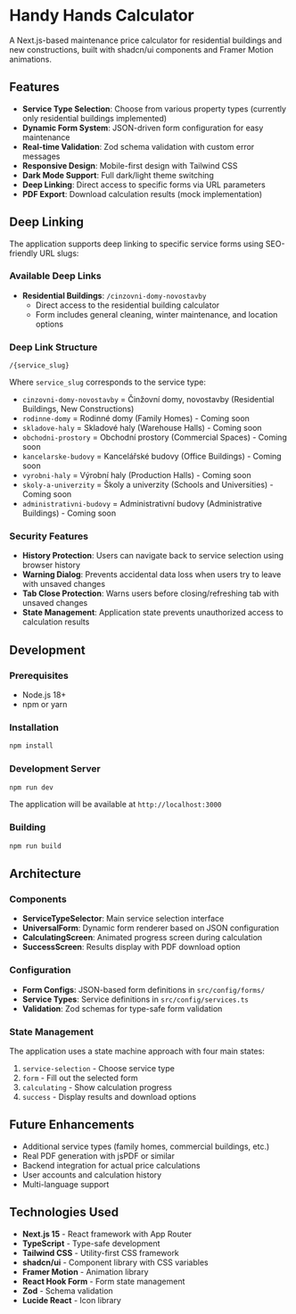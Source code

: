 # Handy Hands Calculator

A Next.js-based maintenance price calculator for residential buildings and new constructions, built with shadcn/ui components and Framer Motion animations.

## Features

- **Service Type Selection**: Choose from various property types (currently only residential buildings implemented)
- **Dynamic Form System**: JSON-driven form configuration for easy maintenance
- **Real-time Validation**: Zod schema validation with custom error messages
- **Responsive Design**: Mobile-first design with Tailwind CSS
- **Dark Mode Support**: Full dark/light theme switching
- **Deep Linking**: Direct access to specific forms via URL parameters
- **PDF Export**: Download calculation results (mock implementation)

## Deep Linking

The application supports deep linking to specific service forms using SEO-friendly URL slugs:

### Available Deep Links

- **Residential Buildings**: `/cinzovni-domy-novostavby`
  - Direct access to the residential building calculator
  - Form includes general cleaning, winter maintenance, and location options

### Deep Link Structure

```
/{service_slug}
```

Where `service_slug` corresponds to the service type:
- `cinzovni-domy-novostavby` = Činžovní domy, novostavby (Residential Buildings, New Constructions)
- `rodinne-domy` = Rodinné domy (Family Homes) - Coming soon
- `skladove-haly` = Skladové haly (Warehouse Halls) - Coming soon
- `obchodni-prostory` = Obchodní prostory (Commercial Spaces) - Coming soon
- `kancelarske-budovy` = Kancelářské budovy (Office Buildings) - Coming soon
- `vyrobni-haly` = Výrobní haly (Production Halls) - Coming soon
- `skoly-a-univerzity` = Školy a univerzity (Schools and Universities) - Coming soon
- `administrativni-budovy` = Administrativní budovy (Administrative Buildings) - Coming soon

### Security Features

- **History Protection**: Users can navigate back to service selection using browser history
- **Warning Dialog**: Prevents accidental data loss when users try to leave with unsaved changes
- **Tab Close Protection**: Warns users before closing/refreshing tab with unsaved changes
- **State Management**: Application state prevents unauthorized access to calculation results

## Development

### Prerequisites

- Node.js 18+ 
- npm or yarn

### Installation

```bash
npm install
```

### Development Server

```bash
npm run dev
```

The application will be available at `http://localhost:3000`

### Building

```bash
npm run build
```

## Architecture

### Components

- **ServiceTypeSelector**: Main service selection interface
- **UniversalForm**: Dynamic form renderer based on JSON configuration
- **CalculatingScreen**: Animated progress screen during calculation
- **SuccessScreen**: Results display with PDF download option

### Configuration

- **Form Configs**: JSON-based form definitions in `src/config/forms/`
- **Service Types**: Service definitions in `src/config/services.ts`
- **Validation**: Zod schemas for type-safe form validation

### State Management

The application uses a state machine approach with four main states:
1. `service-selection` - Choose service type
2. `form` - Fill out the selected form
3. `calculating` - Show calculation progress
4. `success` - Display results and download options

## Future Enhancements

- Additional service types (family homes, commercial buildings, etc.)
- Real PDF generation with jsPDF or similar
- Backend integration for actual price calculations
- User accounts and calculation history
- Multi-language support

## Technologies Used

- **Next.js 15** - React framework with App Router
- **TypeScript** - Type-safe development
- **Tailwind CSS** - Utility-first CSS framework
- **shadcn/ui** - Component library with CSS variables
- **Framer Motion** - Animation library
- **React Hook Form** - Form state management
- **Zod** - Schema validation
- **Lucide React** - Icon library
